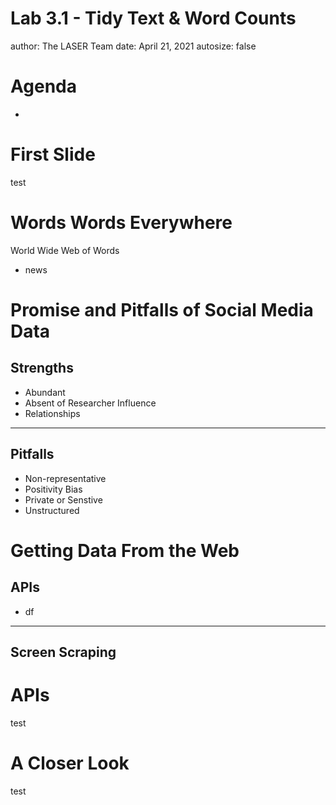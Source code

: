 Lab 3.1 - Tidy Text & Word Counts
========================================================
author: The LASER Team
date: April 21, 2021
autosize: false


Agenda
========================================================
- 


First Slide
========================================================
test 



Words Words Everywhere
========================================================
World Wide Web of Words
- news 




Promise and Pitfalls of Social Media Data
========================================================
## Strengths
- Abundant
- Absent of Researcher Influence
- Relationships 

---

## Pitfalls
- Non-representative
- Positivity Bias
- Private or Senstive
- Unstructured


Getting Data From the Web
========================================================
## APIs
- df  

--- 

## Screen Scraping






APIs
========================================================
test



A Closer Look
========================================================
test 
